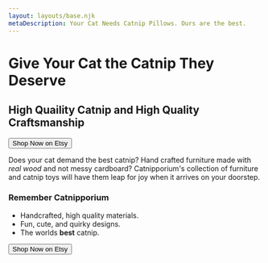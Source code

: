 ```yaml
---
layout: layouts/base.njk
metaDescription: Your Cat Needs Catnip Pillows. Ours are the best.
---
```

# Give Your Cat the Catnip They Deserve
## High Quaility Catnip and High Quality Craftsmanship

<button class="cta-button" href="https://www.etsy.com/shop/thecatboutiqueco">Shop Now on Etsy</button>

Does your cat demand the best catnip? Hand crafted furniture made with *real wood* and not messy cardboard? Catnipporium's collection of furniture and catnip toys will have them leap for joy when it arrives on your doorstep.

### Remember Catnipporium
 * Handcrafted, high quality materials.
 * Fun, cute, and quirky designs.
 * The worlds **best** catnip.

<button class="cta-button" href="https://www.etsy.com/shop/thecatboutiqueco">Shop Now on Etsy</button>
